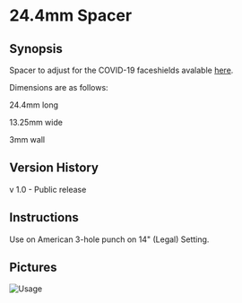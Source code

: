 # 24.4mm Spacer

## Synopsis

Spacer to adjust for the COVID-19 faceshields avalable [here](https://github.com/Cederb/Faceshield.nu).

Dimensions are as follows:

24.4mm long

13.25mm wide

3mm wall

## Version History

v 1.0 - Public release

## Instructions

Use on American 3-hole punch on 14" (Legal) Setting.

## Pictures

![Usage](https://github.com/city-of-henderson/Misc-3d-prints/blob/master/Spacer/20200403_153350.jpg?raw=true)

